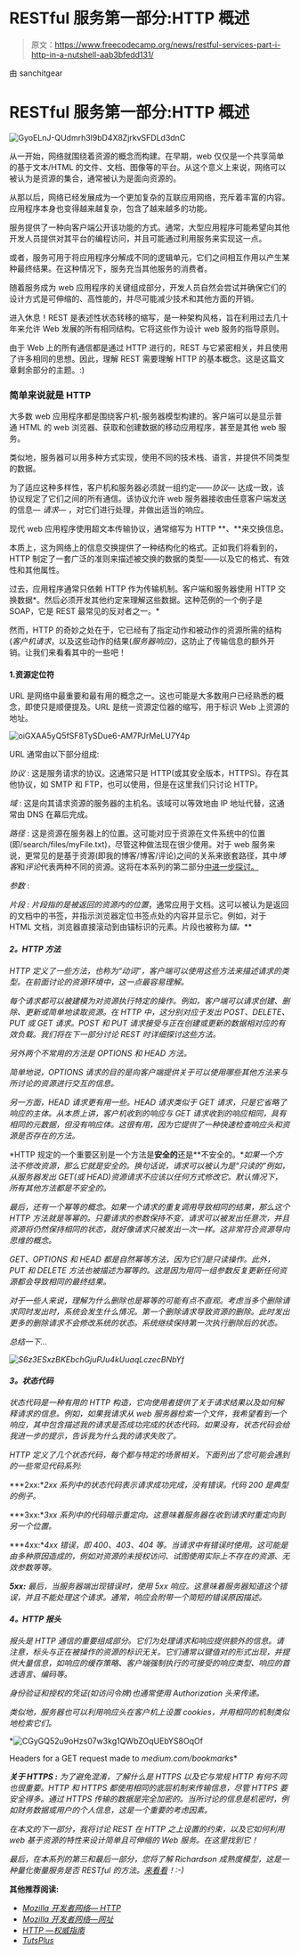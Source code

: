 # RESTful 服务第一部分:HTTP 概述

> 原文：<https://www.freecodecamp.org/news/restful-services-part-i-http-in-a-nutshell-aab3bfedd131/>

由 sanchitgear

# RESTful 服务第一部分:HTTP 概述

![GyoELnJ-QUdmrh3l9bD4X8ZjrkvSFDLd3dnC](img/530857c37dd706221e09aecf8f33c9ef.png)

从一开始，网络就围绕着资源的概念而构建。在早期，web 仅仅是一个共享简单的基于文本/HTML 的文件、文档、图像等的平台。从这个意义上来说，网络可以被认为是资源的集合，通常被认为是面向资源的。

从那以后，网络已经发展成为一个更加复杂的互联应用网络，充斥着丰富的内容。应用程序本身也变得越来越复杂，包含了越来越多的功能。

服务提供了一种向客户端公开该功能的方式。通常，大型应用程序可能希望向其他开发人员提供对其平台的编程访问，并且可能通过利用服务来实现这一点。

或者，服务可用于将应用程序分解成不同的逻辑单元，它们之间相互作用以产生某种最终结果。在这种情况下，服务充当其他服务的消费者。

随着服务成为 web 应用程序的关键组成部分，开发人员自然会尝试并确保它们的设计方式是可伸缩的、高性能的，并尽可能减少技术和其他方面的开销。

进入休息！REST 是表述性状态转移的缩写，是一种架构风格，旨在利用过去几十年来允许 Web 发展的所有相同结构。它将这些作为设计 web 服务的指导原则。

由于 Web 上的所有通信都是通过 HTTP 进行的，REST 与它紧密相关，并且使用了许多相同的思想。因此，理解 REST 需要理解 HTTP 的基本概念。这是这篇文章剩余部分的主题。:)

### 简单来说就是 HTTP

大多数 web 应用程序都是围绕客户机-服务器模型构建的。客户端可以是显示普通 HTML 的 web 浏览器、获取和创建数据的移动应用程序，甚至是其他 web 服务。

类似地，服务器可以用多种方式实现，使用不同的技术栈、语言，并提供不同类型的数据。

为了适应这种多样性，客户机和服务器必须就一组约定——*协议—* 达成一致，该协议规定了它们之间的所有通信。该协议允许 web 服务器接收由任意客户端发送的信息— *请求—* ，对它们进行处理，并做出适当的响应。

现代 web 应用程序使用超文本传输协议，通常缩写为 HTTP **、**来交换信息。

本质上，这为网络上的信息交换提供了一种结构化的格式。正如我们将看到的，HTTP 制定了一套广泛的准则来描述被交换的数据的类型——以及它的格式、有效性和其他属性。

过去，应用程序通常只依赖 HTTP 作为传输机制。客户端和服务器使用 HTTP 交换数据*。然后必须开发其他约定来理解这些数据。这种范例的一个例子是 SOAP，它是 REST 最常见的反对者之一。*

然而，HTTP 的奇妙之处在于，它已经有了指定动作和被动作的资源所需的结构(*客户机请求*，以及这些动作的结果(*服务器响应)*，这防止了传输信息的额外开销。让我们来看看其中的一些吧！

#### 1.资源定位符

URL 是网络中最重要和最有用的概念之一。这也可能是大多数用户已经熟悉的概念，即使只是顺便提及。URL 是统一资源定位器的缩写，用于标识 Web 上资源的地址。

![oiGXAA5yQ5fSF8TySDue6-AM7PJrMeLU7Y4p](img/90c9187d1f007d906e3c023590def923.png)

URL 通常由以下部分组成:

*协议* : 这是服务请求的协议。这通常只是 HTTP(或其安全版本，HTTPS)。存在其他协议，如 SMTP 和 FTP，也可以使用，但是在这里我们只讨论 HTTP。

*域* : 这是向其请求资源的服务器的主机名。该域可以等效地由 IP 地址代替，这通常由 DNS 在幕后完成。

*路径* : 这是资源在服务器上的位置。这可能对应于资源在文件系统中的位置(即/search/files/myFile.txt)，尽管这种做法现在很少使用。对于 web 服务来说，更常见的是基于资源(即我的博客/博客/评论)之间的关系来嵌套路径，其中*博客*和*评论*代表两种不同的资源。这将在本系列的第二部分[中进一步探讨。](https://medium.com/@sanchit.gera/restful-services-part-ii-constraints-and-goals-530b8f6298b9#.pk4tsd6oz)

*参数* :

**片段* : 片段指的是被返回的资源内的位置*，通常应用于文档。这可以被认为是返回的文档中的书签，并指示浏览器定位书签点处的内容并显示它。例如，对于 HTML 文档，浏览器直接滚动到由锚标识的元素。片段也被称为*锚。***

#### ***2。HTTP 方法***

*HTTP 定义了一些方法，也称为“动词”，客户端可以使用这些方法来描述请求的类型。在前面讨论的资源环境中，这一点最容易理解。*

*每个请求都可以被建模为对资源执行特定的操作。例如，客户端可以请求创建、删除、更新或简单地读取资源。在 HTTP 中，这分别对应于发出 POST、DELETE、PUT 或 GET 请求。POST 和 PUT 请求接受与正在创建或更新的数据相对应的有效负载。我们将在下一部分讨论 REST 时详细探讨这些方法。*

*另外两个不常用的方法是 OPTIONS 和 HEAD 方法。*

*简单地说，OPTIONS 请求的目的是向客户端提供关于可以使用哪些其他方法来与所讨论的资源进行交互的信息。*

*另一方面，HEAD 请求更有用一些。HEAD 请求类似于 GET 请求，只是它省略了响应的主体。从本质上讲，客户机收到的响应与 GET 请求收到的响应相同，具有相同的元数据，但没有响应体。这很有用，因为它提供了一种快速检查响应头和资源是否存在的方法。*

*HTTP 规定的一个重要区别是一个方法是**安全的**还是**不安全的。**如果一个方法不修改资源，那么它就是安全的。换句话说，请求可以被认为是“只读的”例如，从服务器发出 GET(或 HEAD)资源请求不应该以任何方式修改它。默认情况下，所有其他方法都是不安全的。*

*最后，还有一个幂等的概念。如果一个请求的重复调用导致相同的结果，那么这个 HTTP 方法就是等幂的。只要请求的参数保持不变，请求可以被发出任意次，并且资源将仍然保持相同的状态，就好像请求只被发出一次一样。这非常符合资源导向思维的概念。*

*GET、OPTIONS 和 HEAD 都是自然幂等方法，因为它们是只读操作。此外，PUT 和 DELETE 方法也被描述为幂等的。这是因为用同一组参数反复更新任何资源都会导致相同的最终结果。*

*对于一些人来说，理解为什么删除也是幂等的可能有点不直观。考虑当多个删除请求同时发出时，系统会发生什么情况。第一个删除请求导致资源的删除。此时发出更多的删除请求不会修改系统的状态。系统继续保持第一次执行删除后的状态。*

*总结一下…*

*![S6z3ESxzBKEbchGjuPJu4kUuaqLczecBNbYf](img/063c335fe75e3906c5b911427c0f4beb.png)*

#### ***3。状态代码***

*状态代码是一种有用的 HTTP 构造，它向使用者提供了关于请求结果以及如何解释请求的信息。例如，如果我请求从 web 服务器检索一个文件，我希望看到一个响应，其中包含描述我的请求是否成功完成的状态代码。如果没有，状态代码会给我进一步的提示，告诉我为什么我的请求失败了。*

*HTTP 定义了几个状态代码，每个都与特定的场景相关。下面列出了您可能会遇到的一些常见代码系列:*

***2xx:**2xx 系列中的状态代码表示请求成功完成，没有错误。代码 200 是典型的例子。*

***3xx:**3xx 系列中的代码暗示重定向。这意味着服务器在收到请求时重定向到另一个位置。*

***4xx:**4xx 错误，即 400、403、404 等。当请求中有错误时使用。这可能是由多种原因造成的，例如对资源的未授权访问、试图使用实际上不存在的资源、无效参数等等。*

***5xx:** 最后，当服务器端出现错误时，使用 5xx 响应。这意味着服务器知道这个错误，并且不能处理这个请求。通常，响应会附带一个简短的错误原因描述。*

#### ***4。HTTP 报头***

*报头是 HTTP 通信的重要组成部分。它们为处理请求和响应提供额外的信息。请注意，标头与正在被操作的资源的标识无关。它们通常以键值对的形式出现，并提供大量信息，如响应的缓存策略、客户端强制执行的可接受的响应类型、响应的首选语言、编码等。*

*身份验证和授权的凭证(如访问令牌)也通常使用 *Authorization* 头来传递。*

*类似地，服务器也可以利用响应头在客户机上设置 cookies，并用相同的机制类似地检索它们。*

*![CGyGQ52u9oHzs07w3kg1QWbZOqUEbYS8OqOf](img/0ade4afa4ce2c19df3ecaf3cabb5ddc7.png)

Headers for a GET request made to *medium.com/bookmarks** 

***关于 HTTPS *:*** 为了避免混淆，了解什么是 HTTPS 以及它与常规 HTTP 有何不同也很重要。HTTP 和 HTTPS 都使用相同的底层机制来传输信息，尽管 HTTPS 要安全得多。通过 HTTPS 传输的数据是完全加密的。当所讨论的信息是机密时，例如财务数据或用户的个人信息，这是一个重要的考虑因素。*

*在本文的下一部分，我将讨论 REST 在 HTTP 之上设置的约束，以及它如何利用 web 基于资源的特性来设计简单且可伸缩的 Web 服务。在这里找到它！*

*最后，在本系列的第三和最后一部分，您将了解 Richardson 成熟度模型，这是一种量化衡量服务是否 RESTful 的方法。[来看看](https://medium.com/@sanchit.gera/restful-services-part-iii-hateoas-and-the-richardson-maturity-model-48d4e4c79b8d#.a8x1sscv5)！:-)*

**其他推荐阅读:**

*   *[Mozilla 开发者网络— HTTP](https://developer.mozilla.org/en-US/docs/Web/HTTP)*
*   *[Mozilla 开发者网络—网址](https://developer.mozilla.org/en-US/Learn/Common_questions/What_is_a_URL)*
*   *[HTTP —权威指南](https://www.amazon.ca/HTTP-Definitive-Guide-David-Gourley/dp/1565925092/ref=sr_1_1?ie=UTF8&qid=1468209162&sr=8-1&keywords=http+the+definitive+guide)*
*   *[TutsPlus](http://code.tutsplus.com/tutorials/http-the-protocol-every-web-developer-must-know-part-1--net-31177)*